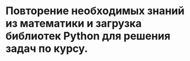 # Повторение необходимых знаний из математики и загрузка библиотек Python для решения задач по курсу.
